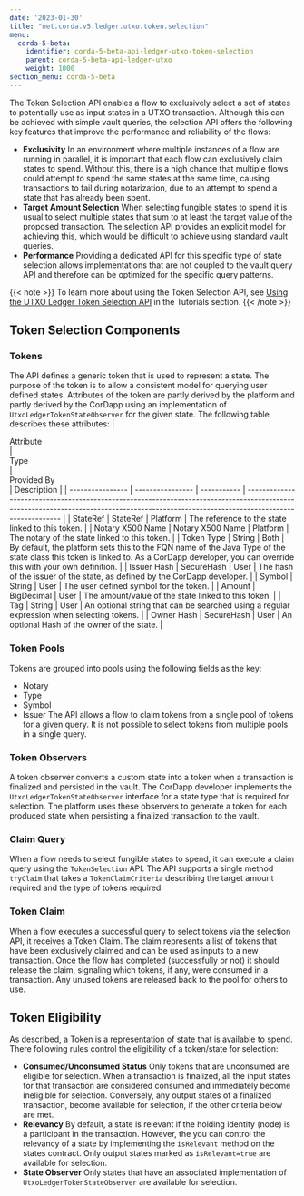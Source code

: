 ```yaml
---
date: '2023-01-30'
title: "net.corda.v5.ledger.utxo.token.selection"
menu:
  corda-5-beta:
    identifier: corda-5-beta-api-ledger-utxo-token-selection
    parent: corda-5-beta-api-ledger-utxo
    weight: 1000
section_menu: corda-5-beta
---
```


The Token Selection API enables a flow to exclusively select a set of states to potentially use as input states in a UTXO transaction. Although this can be achieved with simple vault queries, the selection API offers the following key features that improve the performance and reliability of the flows:

* **Exclusivity** In an environment where multiple instances of a flow are running in parallel, it is important that each flow can exclusively claim states to spend. Without this, there is a high chance that multiple flows could attempt to spend the same states at the same time, causing transactions to fail during notarization, due to an attempt to spend a state that has already been spent.
* **Target Amount Selection** When selecting fungible states to spend it is usual to select multiple states that sum to at least the target value of the proposed transaction. The selection API provides an explicit model for achieving this, which would be difficult to achieve using standard vault queries.
* **Performance** Providing a dedicated API for this specific type of state selection allows implementations that are not coupled to the vault query API and therefore can be optimized for the specific query patterns.

{{< note >}}
To learn more about using the Token Selection API, see [Using the UTXO Ledger Token Selection API](../development-tutorials/token-selection.md) in the Tutorials section.
{{< /note >}}

## Token Selection Components

### Tokens

The API defines a generic token that is used to represent a state. The purpose of the token is to allow a consistent model for querying user defined states. Attributes of the token are partly derived by the platform and partly derived by the CorDapp using an implementation of `UtxoLedgerTokenStateObserver` for the given state. The following table describes these attributes:
| <div style="width:100px">Attribute    </div>    | <div style="width:100px">Type       </div>      | <div style="width:100px">Provided By </div>| Description                                                                                                                                                                             |
| ---------------- | ---------------- | ----------- | --------------------------------------------------------------------------------------------------------------------------------------------------------------------------------------- |
| StateRef         | StateRef         | Platform    | The reference to the state linked to this token.                                                                                                                                        |
| Notary X500 Name | Notary X500 Name | Platform    | The notary of the state linked to this token.                                                                                                                                           |
| Token Type       | String           | Both        | By default, the platform sets this to the FQN name of the Java Type of the state class this token is linked to. As a CorDapp developer, you can override this with your own definition. |
| Issuer Hash      | SecureHash       | User        | The hash of the issuer of the state, as defined by the CorDapp developer.                                                                                                               |
| Symbol           | String           | User        | The user defined symbol for the token.                                                                                                                                                  |
| Amount           | BigDecimal       | User        | The amount/value of the state linked to this token.                                                                                                                                     |
| Tag              | String           | User        | An optional string that can be searched using a regular expression when selecting tokens.                                                                                               |
| Owner Hash       | SecureHash       | User        | An optional Hash of the owner of the state.                                                                                                                                             |

### Token Pools

Tokens are grouped into pools using the following fields as the key:
* Notary
* Type
* Symbol
* Issuer
The API allows a flow to claim tokens from a single pool of tokens for a given query. It is not possible to select tokens from multiple pools in a single query.

### Token Observers
A token observer converts a custom state into a token when a transaction is finalized and persisted in the vault. The CorDapp developer implements the `UtxoLedgerTokenStateObserver` interface for a state type that is required for selection. The platform uses these observers to generate a token for each produced state when persisting a finalized transaction to the vault.

### Claim Query
When a flow needs to select fungible states to spend, it can execute a claim query using the `TokenSelection` API. The API supports a single method `tryClaim` that takes a `TokenClaimCriteria` describing the target amount required and the type of tokens required. 

### Token Claim
When a flow executes a successful query to select tokens via the selection API, it receives a Token Claim. The claim represents a list of tokens that have been exclusively claimed and can be used as inputs to a new transaction. Once the flow has completed (successfully or not) it should release the claim, signaling which tokens, if any, were consumed in a transaction. Any unused tokens are released back to the pool for others to use.

## Token Eligibility
As described, a Token is a representation of state that is available to spend. There following rules control the eligibility of a token/state for selection:

* **Consumed/Unconsumed Status** Only tokens that are unconsumed are eligible for selection. When a transaction is finalized, all the input states for that transaction are considered consumed and immediately become ineligible for selection. Conversely, any output states of a finalized transaction, become available for selection, if the other criteria below are met.
* **Relevancy** By default, a state is relevant if the holding identity (node) is a participant in the transaction. However, the you can control the relevancy of a state by implementing the `isRelevant` method on the states contract. Only output states marked as `isRelevant=true` are available for selection.
* **State Observer** Only states that have an associated implementation of `UtxoLedgerTokenStateObserver` are available for selection.